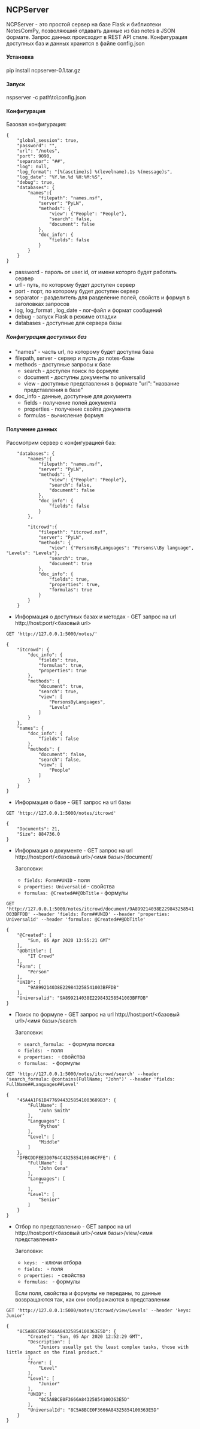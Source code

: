 ## NCPServer
NCPServer - это простой сервер на базе Flask и библиотеки NotesComPy, позволяюший отдавать данные из баз notes в JSON формате. Запрос данных происходит в REST API стиле. Конфигурация доступных баз и данных хранится в файле config.json

#### Установка
pip install ncpserver-0.1.tar.gz

#### Запуск
nspserver -c path\to\config.json


#### Конфигурация

Базовая конфигурация:
```
{
    "global_session": true,
    "password": "",
    "url": "/notes",
    "port": 9090,
    "separator": "##",
    "log": null,
    "log_format": "[%(asctime)s] %(levelname).1s %(message)s",
    "log_date": "%Y.%m.%d %H:%M:%S",
    "debug": true,
    "databases": {
        "names":{
            "filepath": "names.nsf",
            "server": "PyLN",
            "methods": {
                "view": {"People": "People"},
                "search": false,
                "document": false
            },
            "doc_info": {
                "fields": false
            }
        }
    }
}
```

* password - пароль от user.id, от имени которго будет работать сервер
* url - путь, по которому будет доступен сервер
* port - порт, по которому будет доступен сервер
* separator - разделитель для разделение полей, свойств и формул в заголовках запросов
* log, log_format , log_date - лог-файл и формат сообщений
* debug - запуск Flask в режиме отладки
* databases - доступные для сервера базы

##### Конфигурация доступных баз
* "names" - часть url, по которому будет доступна база 
* filepath, server - сервер и пусть до notes-базы
* methods - доступные запросы к базе
    * search - доступен поиск по формуле
    * document - доступны документы по universalid
    * view - доступные представления в формате "url": "название представления в базе"
* doc_info - данные, доступные для документа
    * fields - получение полей документа
    * properties - получение свойтв документа
    * formulas - вычисление формул
    
#### Полyчение данных

Рассмотрим сервер с конфигурацией баз:
```
    "databases": {
        "names":{
            "filepath": "names.nsf",
            "server": "PyLN",
            "methods": {
                "view": {"People": "People"},
                "search": false,
                "document": false
            },
            "doc_info": {
                "fields": false
            }
        },

        "itcrowd":{
            "filepath": "itcrowd.nsf",
            "server": "PyLN",
            "methods": {
                "view": {"PersonsByLanguages": "Persons\\By language", "Levels": "Levels"},
                "search": true,
                "document": true
            },
            "doc_info": {
                "fields": true,
                "properties": true,
                "formulas": true
            }
        }
    }
```

* Информация о доступных базах и методах - GET запрос на url http://host:port/<базовый url>

`GET 'http://127.0.0.1:5000/notes/'`
```
{
    "itcrowd": {
        "doc_info": {
            "fields": true,
            "formulas": true,
            "properties": true
        },
        "methods": {
            "document": true,
            "search": true,
            "view": [
                "PersonsByLanguages",
                "Levels"
            ]
        }
    },
    "names": {
        "doc_info": {
            "fields": false
        },
        "methods": {
            "document": false,
            "search": false,
            "view": [
                "People"
            ]
        }
    }
}
```

* Информация о базе - GET запрос на url базы

`GET 'http://127.0.0.1:5000/notes/itcrowd'`
```
{
    "Documents": 21,
    "Size": 884736.0
}
```

* Информация о документе - GET запрос на url http://host:port/<базовый url>/<имя базы>/document/<universalid>
    
    Заголовки:
    * `fields: Form##UNID` - поля
    * `properties: Universalid` - свойства
    * `formulas: @Created##@DbTitle` - формулы


`GET 'http://127.0.0.1:5000/notes/itcrowd/document/9A899214038E229843258541003BFFDB' --header 'fields: Form##UNID' --header 'properties: Universalid' --header 'formulas: @Created##@DbTitle'`
```
{
    "@Created": [
        "Sun, 05 Apr 2020 13:55:21 GMT"
    ],
    "@DbTitle": [
        "IT Crowd"
    ],
    "Form": [
        "Person"
    ],
    "UNID": [
        "9A899214038E229843258541003BFFDB"
    ],
    "Universalid": "9A899214038E229843258541003BFFDB"
}
```

* Поиск по формуле - GET запрос на url http://host:port/<базовый url>/<имя базы>/search

     Заголовки:
    * `search_formula: ` - формула поиска
    * `fields: ` - поля
    * `properties: ` - свойства
    * `formulas: ` - формулы
    
`GET 'http://127.0.0.1:5000/notes/itcrowd/search' --header 'search_formula: @contains(FullName; "John")' --header 'fields: FullName##Languages##Level'`

```
{
    "45A4A1F61B47769443258541003609B3": {
        "FullName": [
            "John Smith"
        ],
        "Languages": [
            "Python"
        ],
        "Level": [
            "Middle"
        ]
    },
    "DFBCDDFEE3D0764C432585410046CFFE": {
        "FullName": [
            "John Cena"
        ],
        "Languages": [
            ""
        ],
        "Level": [
            "Senior"
        ]
    }
}
```

* Отбор по представлению - GET запрос на url http://host:port/<базовый url>/<имя базы>/view/<имя представления>

     Заголовки:
    * `keys: ` - ключи отбора
    * `fields: ` - поля
    * `properties: ` - свойства
    * `formulas: ` - формулы
    
    Если поля, свойства и формулы не переданы, то данные возвращаются так, как они отображаются в представлении
    
`GET 'http://127.0.0.1:5000/notes/itcrowd/view/Levels' --header 'keys: Junior'`

```
{
    "8C5A8BCE0F3666A84325854100363E5D": {
        "Created": "Sun, 05 Apr 2020 12:52:29 GMT",
        "Description": [
            "Juniors usually get the least complex tasks, those with little impact on the final product."
        ],
        "Form": [
            "Level"
        ],
        "Level": [
            "Junior"
        ],
        "UNID": [
            "8C5A8BCE0F3666A84325854100363E5D"
        ],
        "UniversalId": "8C5A8BCE0F3666A84325854100363E5D"
    }
}
```
